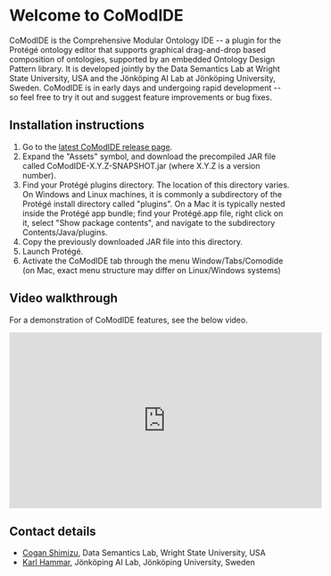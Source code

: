 # Welcome to CoModIDE

CoModIDE is the Comprehensive Modular Ontology IDE -- a plugin for the Protégé ontology editor that supports graphical drag-and-drop based composition of ontologies, supported by an embedded Ontology Design Pattern library. It is developed jointly by the Data Semantics Lab at Wright State University, USA and the Jönköping AI Lab at Jönköping University, Sweden. CoModIDE is in early days and undergoing rapid development -- so feel free to try it out and suggest feature improvements or bug fixes.

## Installation instructions

1. Go to the [latest CoModIDE release page](https://github.com/comodide/CoModIDE/releases/latest/).
2. Expand the "Assets" symbol, and download the precompiled JAR file called CoModIDE-X.Y.Z-SNAPSHOT.jar (where X.Y.Z is a version number).
3. Find your Protégé plugins directory. The location of this directory varies. On Windows and Linux machines, it is commonly a subdirectory of the Protégé install directory called "plugins". On a Mac it is typically nested inside the Protégé app bundle; find your Protégé.app file, right click on it, select "Show package contents", and navigate to the subdirectory Contents/Java/plugins.
4. Copy the previously downloaded JAR file into this directory.
5. Launch Protégé.
6. Activate the CoModIDE tab through the menu Window/Tabs/Comodide (on Mac, exact menu structure may differ on Linux/Windows systems)

## Video walkthrough

For a demonstration of CoModIDE features, see the below video.

<iframe width="560" height="315" src="https://www.youtube.com/embed/rHLdGyAdMuA" frameborder="0" allow="accelerometer; autoplay; encrypted-media; gyroscope; picture-in-picture" allowfullscreen></iframe>

## Contact details

* [Cogan Shimizu](mailto:shimizu.5@wright.edu), Data Semantics Lab, Wright State University, USA
* [Karl Hammar](mailto:karl.hammar@jonkoping.ai), Jönköping AI Lab, Jönköping University, Sweden

